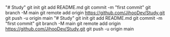 "# Study"  git init git add README.md git commit -m "first commit" git branch -M main git remote add origin https://github.com/JihooDev/Study.git git push -u origin main
"# Study"  git init git add README.md git commit -m "first commit" git branch -M main git remote add origin https://github.com/JihooDev/Study.git git push -u origin main
